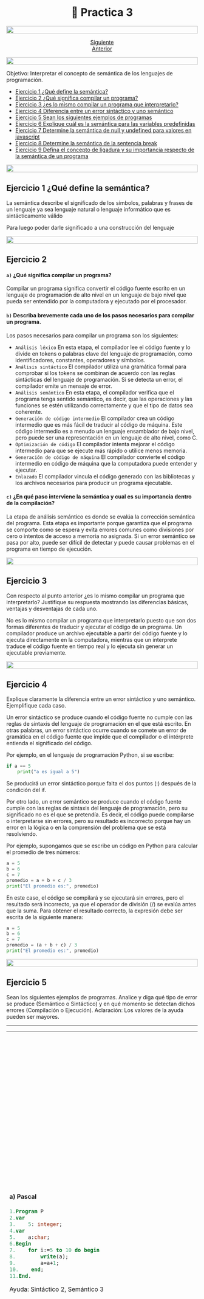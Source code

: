 <h1 align="center"> 📒 Practica 3</h1>

<img src= 'https://i.gifer.com/origin/8c/8cd3f1898255c045143e1da97fbabf10_w200.gif' height="20" width="100%">

<div align="center">

[Siguiente](/Documentos/Practica4.md)<br>
[Anterior](/Documentos/Practica2.md)

</div>

<img src= 'https://i.gifer.com/origin/8c/8cd3f1898255c045143e1da97fbabf10_w200.gif' height="20" width="100%">


Objetivo: Interpretar el concepto de semántica de los lenguajes de programación.

- [Ejercicio 1 ¿Qué define la semántica?](#ejercicio-1)
- [Ejercicio 2 ¿Qué significa compilar un programa?](#ejercicio-2)
- [Ejercicio 3 ¿es lo mismo compilar un programa que interpretarlo? ](#ejercicio-3)
- [Ejercicio 4 Diferencia entre un error sintáctico y uno semántico](#ejercicio-4)
- [Ejercicio 5 Sean los siguientes ejemplos de programas](#ejercicio-5)
- [Ejercicio 6 Explique cuál es la semántica para las variables predefinidas](#ejercicio-6)
- [Ejercicio 7 Determine la semántica de null y undefined para valores en javascript](#ejercicio-7)
- [Ejercicio 8 Determine la semántica de la sentencia break](#ejercicio-8)
- [Ejercicio 9 Defina el concepto de ligadura y su importancia respecto de la semántica de un programa](#ejercicio-9)

<img src= 'https://i.gifer.com/origin/8c/8cd3f1898255c045143e1da97fbabf10_w200.gif' height="20" width="100%">

## Ejercicio 1 ¿Qué define la semántica?

La semántica describe el significado de los símbolos, palabras y frases de un lenguaje ya sea lenguaje natural o lenguaje informático que es sintácticamente válido

Para luego poder darle significado a una construcción del lenguaje

<img src= 'https://i.gifer.com/origin/8c/8cd3f1898255c045143e1da97fbabf10_w200.gif' height="20" width="100%">

## Ejercicio 2

#### `a)` ¿Qué significa compilar un programa?
Compilar un programa significa convertir el código fuente escrito en un lenguaje de programación de alto nivel en un lenguaje de bajo nivel que pueda ser entendido por la computadora y ejecutado por el procesador.

#### `b)` Describa brevemente cada uno de los pasos necesarios para compilar un programa.
Los pasos necesarios para compilar un programa son los siguientes:
- `Análisis léxico` En esta etapa, el compilador lee el código fuente y lo divide en tokens o palabras clave del lenguaje de programación, como identificadores, constantes, operadores y símbolos.
- `Análisis sintáctico` El compilador utiliza una gramática formal para comprobar si los tokens se combinan de acuerdo con las reglas sintácticas del lenguaje de programación. Si se detecta un error, el compilador emite un mensaje de error.
- `Análisis semántico` En esta etapa, el compilador verifica que el programa tenga sentido semántico, es decir, que las operaciones y las funciones se estén utilizando correctamente y que el tipo de datos sea coherente.
- `Generación de código intermedio` El compilador crea un código intermedio que es más fácil de traducir al código de máquina. Este código intermedio es a menudo un lenguaje ensamblador de bajo nivel, pero puede ser una representación en un lenguaje de alto nivel, como C.
- `Optimización de código` El compilador intenta mejorar el código intermedio para que se ejecute más rápido o utilice menos memoria.
- `Generación de código de máquina` El compilador convierte el código intermedio en código de máquina que la computadora puede entender y ejecutar.
- `Enlazado` El compilador vincula el código generado con las bibliotecas y los archivos necesarios para producir un programa ejecutable.
#### `c)` ¿En qué paso interviene la semántica y cual es su importancia dentro de la compilación?
La etapa de análisis semántico es donde se evalúa la corrección semántica del programa. Esta etapa es importante porque garantiza que el programa se comporte como se espera y evita errores comunes como divisiones por cero o intentos de acceso a memoria no asignada. Si un error semántico se pasa por alto, puede ser difícil de detectar y puede causar problemas en el programa en tiempo de ejecución.

<img src= 'https://i.gifer.com/origin/8c/8cd3f1898255c045143e1da97fbabf10_w200.gif' height="20" width="100%">

## Ejercicio 3

Con respecto al punto anterior ¿es lo mismo compilar un programa que interpretarlo? Justifique su respuesta mostrando las diferencias básicas, ventajas y desventajas de cada uno.

No es lo mismo compilar un programa que interpretarlo puesto que son dos formas diferentes de traducir y ejecutar el código de un programa. Un compilador produce un archivo ejecutable a partir del código fuente y lo ejecuta directamente en la computadora, mientras que un interprete traduce el código fuente en tiempo real y lo ejecuta sin generar un ejecutable previamente.

<img src= 'https://i.gifer.com/origin/8c/8cd3f1898255c045143e1da97fbabf10_w200.gif' height="20" width="100%">

## Ejercicio 4

Explique claramente la diferencia entre un error sintáctico y uno semántico. Ejemplifique cada caso.

Un error sintáctico se produce cuando el código fuente no cumple con las reglas de sintaxis del lenguaje de programación en el que está escrito. En otras palabras, un error sintáctico ocurre cuando se comete un error de gramática en el código fuente que impide que el compilador o el intérprete entienda el significado del código.

Por ejemplo, en el lenguaje de programación Python, si se escribe:

```python
if a == 5
    print("a es igual a 5")
```

Se producirá un error sintáctico porque falta el dos puntos (:) después de la condición del if.

Por otro lado, un error semántico se produce cuando el código fuente cumple con las reglas de sintaxis del lenguaje de programación, pero su significado no es el que se pretendía. Es decir, el código puede compilarse o interpretarse sin errores, pero su resultado es incorrecto porque hay un error en la lógica o en la comprensión del problema que se está resolviendo.

Por ejemplo, supongamos que se escribe un código en Python para calcular el promedio de tres números:

```python
a = 5
b = 6
c = 7
promedio = a + b + c / 3
print("El promedio es:", promedio)
```

En este caso, el código se compilará y se ejecutará sin errores, pero el resultado será incorrecto, ya que el operador de división (/) se evalúa antes que la suma. Para obtener el resultado correcto, la expresión debe ser escrita de la siguiente manera:

```python
a = 5
b = 6
c = 7
promedio = (a + b + c) / 3
print("El promedio es:", promedio)
```


<img src= 'https://i.gifer.com/origin/8c/8cd3f1898255c045143e1da97fbabf10_w200.gif' height="20" width="100%">

## Ejercicio 5

Sean los siguientes ejemplos de programas. Analice y diga qué tipo de error se produce (Semántico o Sintáctico) y en qué momento se detectan dichos errores (Compilación o Ejecución).
Aclaración: Los valores de la ayuda pueden ser mayores.

---

<table><tr><td>

#### a) Pascal

```pas
1.Program P
2.var 
3.    5: integer;
4.var 
5.    a:char;
6.Begin
7.    for i:=5 to 10 do begin
8.        write(a);
9.        a=a+1;
10.    end;
11.End.
```

Ayuda: Sintáctico 2, Semántico 3
</td><td>

Sintacticos
- **`En la línea 3`**, se está declarando una variable con un nombre inválido (un número no puede ser un identificador válido en Pascal).
- **`En la línea 7`**, se usa el operador "=" en lugar del operador ":=" para asignar un valor a la variable.

Semanticos
- **`En la línea 4`**, hay una declaración de variable innecesaria y redundante.
- **`En la línea 6`**, se usa una variable que no ha sido declarada previamente.
- **`En la línea 8`**, se usa el operador "+" para concatenar caracteres en lugar del operador "succ()" para obtener el siguiente carácter en la tabla ASCII.

</td></tr>
<tr><td>

#### b) Java:

```java
1.public String tabla(int numero, arrayList<Boolean> listado)
2.{
3.    String result = null;
4.    for(i = 1; i < 11; i--) {
5.        result += numero + "x" + i + "=" + (i*numero) + "\n";
6.        listado.get(listado.size()-1)=(BOOLEAN) numero>i;
7.    }
8.    return true;
9.}
```

Ayuda: Sintácticos 4, Semánticos 3, Lógico 1

</td><td>

Sintacticos
- **`En la línea 3`**, se está declarando una variable con un nombre inválido (un número no puede ser un identificador válido en Pascal).
- **`En la línea 7`**, se usa el operador "=" en lugar del operador ":=" para asignar un valor a la variable.

Semanticos
- **`En la línea 4`**, hay una declaración de variable innecesaria y redundante.
- **`En la línea 6`**, se usa una variable que no ha sido declarada previamente.
- **`En la línea 8`**, se usa el operador "+" para concatenar caracteres en lugar del operador "succ()" para obtener el siguiente carácter en la tabla ASCII.

</td></tr>
<tr><td>

#### c) C

```c
1.# include <stdio.h>
2.int suma; /* Esta es una variable global */
3.int main()
4.{  int indice;
5.    encabezado;
6.    for (indice = 1 ; indice <= 7 ; indice ++)
7.    cuadrado (indice);
8.    final(); Llama a la función final */
9.    return 0;
10.}
11.cuadrado (numero)
12.int numero;
13.{   int numero_cuadrado;
14.    numero_cuadrado == numero * numero;
15.    suma += numero_cuadrado;
16.    printf("El cuadrado de %d es %d\n",
17.    numero, numero_cuadrado);
18.}
```

Ayuda: Sintácticos 2, Semánticos 6
</td><td>

Sintacticos
- **`En la línea 3`**, se está declarando una variable con un nombre inválido (un número no puede ser un identificador válido en Pascal).
- **`En la línea 7`**, se usa el operador "=" en lugar del operador ":=" para asignar un valor a la variable.

Semanticos
- **`En la línea 4`**, hay una declaración de variable innecesaria y redundante.
- **`En la línea 6`**, se usa una variable que no ha sido declarada previamente.
- **`En la línea 8`**, se usa el operador "+" para concatenar caracteres en lugar del operador "succ()" para obtener el siguiente carácter en la tabla ASCII.

</td></tr>
<tr><td>

#### d)Python

```py
#!/usr/bin/python
print "\nDEFINICION DE NUMEROS PRIMOS"
r = 1
while r = True:
    N = input("\nDame el numero a analizar: ")
    i = 3
    fact = 0
    if (N mod 2 == 0) and (N != 2):
        print "\nEl numero %d NO es primo\n" % N
    else:
        while i <= (N^0.5):
            if (N % i) == 0:
                mensaje="\nEl numero ingresado NO es primo\n" % N
                msg = mensaje[4:6]
                print msg
                fact = 1
        i+=2
        if fact == 0:
            print "\nEl numero %d SI es primo\n" % N
r = input("Consultar otro número? SI (1) o NO (0)--->> ")
```

Ayuda: Sintácticos 2, Semánticos 3
</td><td>

Sintacticos
- **`En la línea 3`**, se está declarando una variable con un nombre inválido (un número no puede ser un identificador válido en Pascal).
- **`En la línea 7`**, se usa el operador "=" en lugar del operador ":=" para asignar un valor a la variable.

Semanticos
- **`En la línea 4`**, hay una declaración de variable innecesaria y redundante.
- **`En la línea 6`**, se usa una variable que no ha sido declarada previamente.
- **`En la línea 8`**, se usa el operador "+" para concatenar caracteres en lugar del operador "succ()" para obtener el siguiente carácter en la tabla ASCII.

</td></tr>
<tr><td>

#### e) Ruby
```ruby
def ej1
    Puts 'Hola, ¿Cuál es tu nombre?'
    nom = gets.chomp
    puts 'Mi nombre es ', + nom
    puts 'Mi sobrenombre es 'Juan''
    puts 'Tengo 10 años'
    meses = edad*12
    dias = 'meses' *30
    hs= 'dias * 24'
    puts 'Eso es: meses + ' meses o ' + dias + ' días o ' + hs + ' horas'
    puts 'vos cuántos años tenés'
    edad2 = gets.chomp
    edad = edad + edad2.to_i
    puts 'entre ambos tenemos ' + edad + ' años'
    puts '¿Sabes que hay ' + name.length.to_s + ' caracteres en tu nombre, ' + name + '?'
end
```

Ayuda: Semánticos +4
</td><td>

Sintacticos
- **`En la línea 3`**, se está declarando una variable con un nombre inválido (un número no puede ser un identificador válido en Pascal).
- **`En la línea 7`**, se usa el operador "=" en lugar del operador ":=" para asignar un valor a la variable.

Semanticos
- **`En la línea 4`**, hay una declaración de variable innecesaria y redundante.
- **`En la línea 6`**, se usa una variable que no ha sido declarada previamente.
- **`En la línea 8`**, se usa el operador "+" para concatenar caracteres en lugar del operador "succ()" para obtener el siguiente carácter en la tabla ASCII.

</td></tr></table>



<img src= 'https://i.gifer.com/origin/8c/8cd3f1898255c045143e1da97fbabf10_w200.gif' height="20" width="100%">

## Ejercicio 6
Dado el siguiente código escrito en pascal. Transcriba la misma funcionalidad de acuerdo al lenguaje que haya cursado en años anteriores. Defina brevemente la sintaxis (sin hacer la gramática) y semántica para la utilización de arreglos y estructuras de control del ejemplo.

```pas
Procedure ordenar_arreglo(var arreglo: arreglo_de_caracteres;cont:integer);
var
    i:integer; ordenado:boolean;
    aux:char;
begin
    repeat
        ordenado:=true;
        for i:=1 to cont-1 do
            if ord(arreglo[i])>ord(arreglo[i+1]) then begin
                aux:=arreglo[i];
                arreglo[i]:=arreglo[i+1];
                arreglo[i+1]:=aux; ordenado:=false
            end;
    until ordenado;
end;
```



Observación: Aquí sólo se debe definir la instrucción y qué es lo que hace cada una; detallando alguna particularidad del lenguaje respecto de ella. Por ejemplo el for de java necesita definir una variable entera, una condición y un incremento para dicha variable.

<img src= 'https://i.gifer.com/origin/8c/8cd3f1898255c045143e1da97fbabf10_w200.gif' height="20" width="100%">

## Ejercicio 6

Explique cuál es la semántica para las variables predefinidas en lenguaje Ruby self y nil. ¿Qué valor toman; cómo son usadas por el lenguaje?

<img src= 'https://i.gifer.com/origin/8c/8cd3f1898255c045143e1da97fbabf10_w200.gif' height="20" width="100%">

## Ejercicio 7

Determine la semántica de null y undefined para valores en javascript.¿Qué diferencia hay entre ellos?

<img src= 'https://i.gifer.com/origin/8c/8cd3f1898255c045143e1da97fbabf10_w200.gif' height="20" width="100%">

## Ejercicio 8

Determine la semántica de la sentencia break en C, PHP, javascript y Ruby. Cite las características más importantes de esta sentencia para cada lenguaje

<img src= 'https://i.gifer.com/origin/8c/8cd3f1898255c045143e1da97fbabf10_w200.gif' height="20" width="100%">

## Ejercicio 9

Defina el concepto de ligadura y su importancia respecto de la semántica de un programa. ¿Qué diferencias hay entre ligadura estática y dinámica? Cite ejemplos (proponer casos sencillos)

<img src= 'https://i.gifer.com/origin/8c/8cd3f1898255c045143e1da97fbabf10_w200.gif' height="20" width="100%">